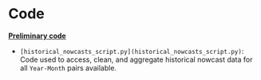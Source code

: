 # Code

**[Preliminary code](preliminary_code)**
* `[historical_nowcasts_script.py](historical_nowcasts_script.py)`: Code used to access, clean, and aggregate historical nowcast data for all `Year-Month` pairs available.
